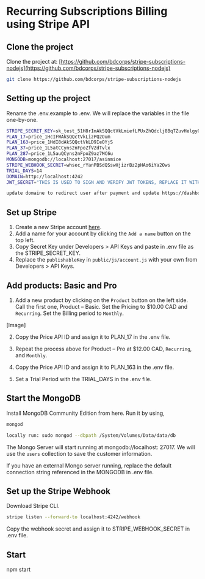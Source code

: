 # Recurring Subscriptions Billing using Stripe API

## Clone the project

Clone the project at: [https://github.com/bdcorps/stripe-subscriptions-nodejs](https://github.com/bdcorps/stripe-subscriptions-nodejs)

```bash
git clone https://github.com/bdcorps/stripe-subscriptions-nodejs
```

## Setting up the project

Rename the .env.example to .env. We will replace the variables in the file one-by-one.

```bash
STRIPE_SECRET_KEY=sk_test_51H8rImAkSQQctVkLmiefLPUxZhQdclj8BqTZuvHelgyQWum4COBNcIYP8viiH5dFBrEhM69Yt7Tc0hj8o26k9Pbs00tIYJkZvS
PLAN_17=price_1HcIFWAkSQQctVkLizPQ2Oum
PLAN_163=price_1HdI8dAkSQQctVkLD9IeOYjS
PLAN_37=price_1L5atCCyns2nFpoZfVZdTvlx
PLAN_287=price_1L5auQCyns2nFpoZ9az7MC6u
MONGODB=mongodb://localhost:27017/asinmice
STRIPE_WEBHOOK_SECRET=whsec_rYanPBSdQSswHjizrBz2pHAo6iYa2Ows
TRIAL_DAYS=14
DOMAIN=http://localhost:4242
JWT_SECRET="THIS IS USED TO SIGN AND VERIFY JWT TOKENS, REPLACE IT WITH YOUR OWN SECRET, IT CAN BE ANY STRING"

update domaine to redirect user after payment and update https://dashboard.stripe.com/test/settings/billing/portal in live mode
```

## Set up Stripe

1. Create a new Stripe account [here](https://dashboard.stripe.com/register).
2. Add a name for your account by clicking the `Add a name` button on the top left.
3. Copy Secret Key under Developers > API Keys and paste in .env file as the STRIPE_SECRET_KEY.
4. Replace the `publishableKey` in `public/js/account.js` with your own from Developers > API Keys.

## Add products: Basic and Pro

1. Add a new product by clicking on the `Product` button on the left side. Call the first one, Product – Basic. Set the Pricing to $10.00 CAD and `Recurring`. Set the Billing period to `Monthly`.

[Image]

2. Copy the Price API ID and assign it to PLAN_17 in the .env file.

3. Repeat the process above for Product – Pro at $12.00 CAD, `Recurring`, and `Monthly`.

4. Copy the Price API ID and assign it to PLAN_163 in the .env file.

5. Set a Trial Period with the TRIAL_DAYS in the .env file.

## Start the MongoDB

Install MongoDB Community Edition from here. Run it by using,

```bash
mongod

locally run: sudo mongod --dbpath /System/Volumes/Data/data/db
```

The Mongo Server will start running at mongodb://localhost: 27017. We will use the `users` collection to save the customer information.

If you have an external Mongo server running, replace the default connection string referenced in the MONGODB in .env file.

## Set up the Stripe Webhook

Download Stripe CLI.

```bash
stripe listen --forward-to localhost:4242/webhook
```

Copy the webhook secret and assign it to STRIPE_WEBHOOK_SECRET in .env file.

## Start

npm start
